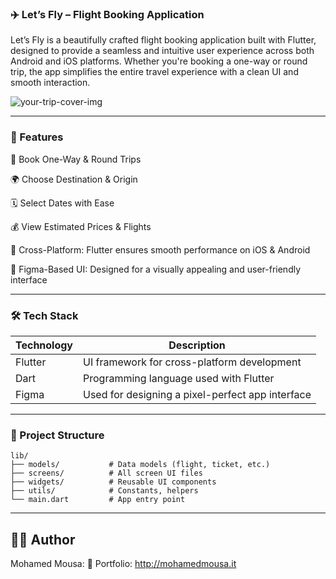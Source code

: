 ### ✈️ Let’s Fly – Flight Booking Application

Let’s Fly is a beautifully crafted flight booking application built with Flutter, designed to provide a seamless and intuitive user experience across both Android and iOS platforms. Whether you're booking a one-way or round trip, the app simplifies the entire travel experience with a clean UI and smooth interaction.

![your-trip-cover-img](https://github.com/user-attachments/assets/4fab483a-f285-46d2-aa0b-94fae6608468)

---
### 🌟 Features

🛫 Book One-Way & Round Trips

🌍 Choose Destination & Origin

🗓️ Select Dates with Ease

💰 View Estimated Prices & Flights

📱 Cross-Platform: Flutter ensures smooth performance on iOS & Android

🎨 Figma-Based UI: Designed for a visually appealing and user-friendly interface

---
### 🛠️ Tech Stack

| Technology | Description                                      |
| ---------- | ------------------------------------------------ |
| Flutter    | UI framework for cross-platform development      |
| Dart       | Programming language used with Flutter           |
| Figma      | Used for designing a pixel-perfect app interface |

---
### 📁 Project Structure

```
lib/
├── models/           # Data models (flight, ticket, etc.)
├── screens/          # All screen UI files
├── widgets/          # Reusable UI components
├── utils/            # Constants, helpers
└── main.dart         # App entry point
```
---
## 🙋‍♂️ Author

Mohamed Mousa:
🔗 Portfolio: http://mohamedmousa.it
